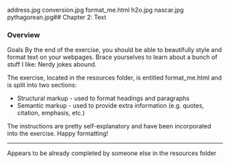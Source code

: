 address.jpg
conversion.jpg
format_me.html
h2o.jpg
nascar.jpg
pythagorean.jpg## Chapter 2: Text
### Overview

Goals
By the end of the exercise, you should be able to beautifully style and format text on your webpages. Brace yourselves to learn about a bunch of stuff I like: Nerdy jokes abound.

The exercise, located in the resources folder, is entitled format_me.html and is split into two sections:

* Structural markup - used to format headings and paragraphs
* Semantic markup - used to provide extra information (e.g. quotes, citation, emphasis, etc.)

The instructions are pretty self-explanatory and have been incorporated into the exercise.  Happy formatting!

---

Appears to be already completed by someone else in the resources folder